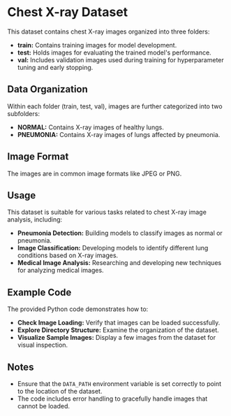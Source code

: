 # Chest X-ray Dataset

This dataset contains chest X-ray images organized into three folders:

- **train:** Contains training images for model development.
- **test:** Holds images for evaluating the trained model's performance.
- **val:** Includes validation images used during training for hyperparameter tuning and early stopping.

## Data Organization

Within each folder (train, test, val), images are further categorized into two subfolders:

- **NORMAL:** Contains X-ray images of healthy lungs.
- **PNEUMONIA:** Contains X-ray images of lungs affected by pneumonia.

## Image Format

The images are in common image formats like JPEG or PNG.

## Usage

This dataset is suitable for various tasks related to chest X-ray image analysis, including:

- **Pneumonia Detection:** Building models to classify images as normal or pneumonia.
- **Image Classification:** Developing models to identify different lung conditions based on X-ray images.
- **Medical Image Analysis:** Researching and developing new techniques for analyzing medical images.

## Example Code

The provided Python code demonstrates how to:

- **Check Image Loading:** Verify that images can be loaded successfully.
- **Explore Directory Structure:** Examine the organization of the dataset.
- **Visualize Sample Images:** Display a few images from the dataset for visual inspection.

## Notes

- Ensure that the `DATA_PATH` environment variable is set correctly to point to the location of the dataset.
- The code includes error handling to gracefully handle images that cannot be loaded.

